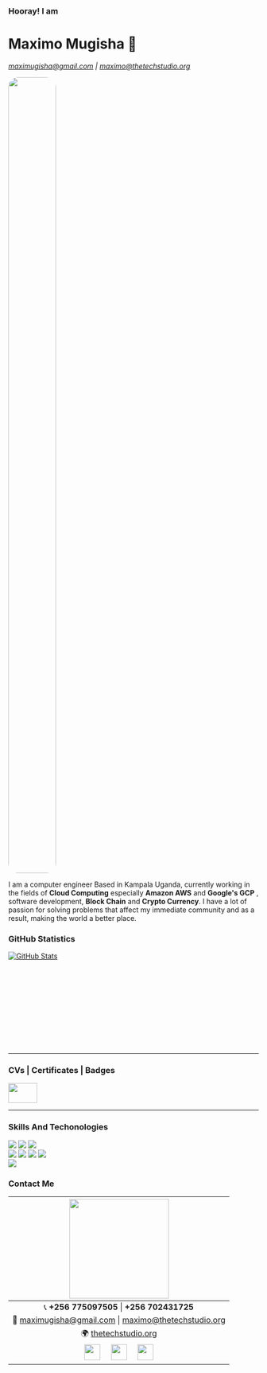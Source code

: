 ### Hooray! I am 
# Maximo Mugisha 👋

*maximugisha@gmail.com | maximo@thetechstudio.org*

<img src="https://github.com/maximugisha/maximugisha/blob/main/Maximo_Mugisha.png" style="width:10vw; height:40vh; object-fit:cover; border-radius: 20px">


I am a computer engineer Based in Kampala Uganda, currently working in the fields of
**Cloud Computing** especially **Amazon AWS** and **Google's GCP** , software development, **Block Chain** and **Crypto Currency**.
I have a lot of passion for solving problems  that affect my immediate community and as a result, making the world a better place.

### GitHub Statistics

<a href="https://github.com/maximugisha/maximugisha">
  <img style="min-height: 190px; style="width: 53vw" src="https://github-readme-stats.vercel.app/api?username=maximugisha&show_icons=true&line_height=27&count_private=true&&theme=radical" alt="GitHub Stats" />
</a>

<hr>

### CVs | Certificates | Badges

<img style="width:6vw; height:40" src="https://edube.org/uploads/media/default/0001/01/fe527c758cc520e88e435b20c52f842b693db889.png">
<hr>

<!--
### Stats

- 🔭 I’m currently working on ... <br />
- 🌱 I’m currently learning ... <br />
- 👯 I’m looking to collaborate on ... <br />
- 🤔 I’m looking for help with ... <br />
- 💬 Ask me about ... <br />
- 📫 How to reach me: ...<br />
- 😄 Pronouns: ... <br />
- ⚡ Fun fact: ...   <br /> 
-->
### Skills And Techonologies


<img src="https://img.shields.io/badge/-Python%203-black?style=flat&logo=python&logoColor=white">
<img src="https://img.shields.io/badge/-django-black?style=flat&logo=django"> 
<img src="https://img.shields.io/badge/-Flask-0d7963?style=flat&logo=flask&logoColor=white"> <br />
<img src="https://img.shields.io/badge/-JavaScript-black?style=flat&logo=javascript&logoColor=eed718"> 
<img src = "https://img.shields.io/badge/-HTML5-E34F26?style=flat&logo=html5&logoColor=white"> 
<img src = "https://img.shields.io/badge/-CSS3-1572B6?style=flat&logo=css3&logoColor=white"> 
<img src="https://img.shields.io/badge/-Bootstrap-563D7C?style=flat&logo=bootstrap&logoColor=white"> <br />
<img src="https://img.shields.io/badge/Ruby-Rails-orange?style=flat&logo=Ruby&logoColor=yellow">





### Contact Me

|  <a href="https://github.com/maximugisha"><img src="https://github.com/maximugisha/maximugisha/blob/main/Maximo_Mugisha.png" width="200"/></a> |
|:---------------------------------------------------------------------------------------------------------------------------------------: |
| 📞  **+256 775097505** \| **+256 702431725**|
| 📧   maximugisha@gmail.com \| maximo@thetechstudio.org|
| 🌍   <a href="https://thetechstudio.org">thetechstudio.org</a>
<a href="https://www.linkedin.com/in/maximo-mugisha-434a9496"><img src="https://i.ibb.co/Kx2GSrT/linkedin.png" width="32px" height="32px"></a> &nbsp; &nbsp; <a href="https://github.com/maximugisha"><img src="https://cdn.iconscout.com/icon/free/png-256/github-108-438008.png" width="32px" height="32px"></a> &nbsp; &nbsp; <a href="https://twitter.com/maximo_ug"><img src="https://cdn.iconscout.com/icon/free/png-64/twitter-241-721979.png" width="32px" height="32px"></a> |


